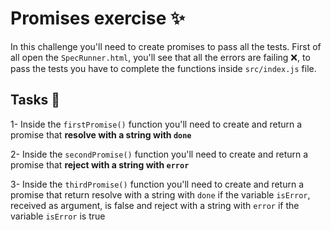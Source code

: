 # Promises exercise ✨

In this challenge you'll need to create promises to pass all the tests.
First of all open the `SpecRunner.html`, you'll see that all the errors are failing ❌, to pass the tests you have to complete the functions inside `src/index.js` file.

## Tasks 📝

1- Inside the `firstPromise()` function you'll need to create and return a promise that **resolve with a string with `done`**

2- Inside the `secondPromise()` function you'll need to create and return a promise that **reject with a string with `error`**

3- Inside the `thirdPromise()` function you'll need to create and return a promise that return resolve with a string with `done` if the variable `isError`, received as argument, is false and reject with a string with `error` if the variable `isError` is true
